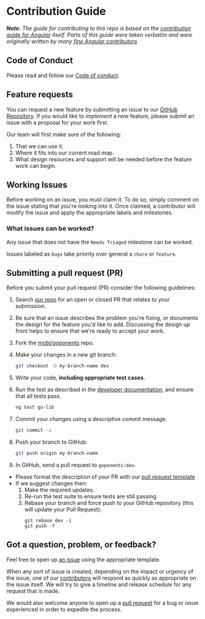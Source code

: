 # Contribution Guide
_**Note:** The guide for contributing to this repo is based on the [contribution guide for Angular](https://github.com/angular/angular/blob/master/CONTRIBUTING.md) itself. Parts of this guide were taken verbatim and were originally written by many [fine Angular contributors](https://github.com/angular/angular/blame/master/CONTRIBUTING.md)_

## Code of Conduct
Please read and follow our [Code of conduct](https://github.com/mobi/goponents/blob/master/CODE_OF_CONDUCT.md).

## Feature requests
You can request a new feature by submitting an issue to our [GitHub Repository](https://github.com/mobi/goponents/issues). If you would like to _implement_ a new feature, please submit an issue with a proposal for your work first. 

Our team will first make sure of the following: 
1. That we can use it. 
2. Where it fits into our current road map. 
3. What design resources and support will be needed before the feature work can begin. 

## Working Issues
Before working on an issue, you must claim it. To do so, simply comment on the issue stating that you're looking into it.
Once claimed, a contributor will modify the issue and apply the appropriate labels and milestones.

### What issues can be worked?

Any issue that does not have the `Needs Triaged` milestone can be worked.

Issues labeled as `bugs` take priority over general a `chore` or `feature`.

## Submitting a pull request (PR)
Before you submit your pull request (PR) consider the following guidelines:
1. Search [our repo](https://github.com/mobi/goponents/pulls?utf8=%E2%9C%93&q=is%3Apr) for an open or closed PR that relates to your submission.
2. Be sure that an issue describes the problem you're fixing, or documents the design for the feature you'd like to add. Discussing the design up front helps to ensure that we're ready to accept your work.
3. Fork the [mobi/goponents](https://github.com/mobi/goponents) repo.
4. Make your changes in a new git branch:
   ```bash
   git checkout -b my-branch-name dev
   ```
5. Write your code, **including appropriate test cases.**
6. Run the test as described in the [developer documentation](https://github.com/mobi/goponents#goponents), and ensure that all tests pass.
   ```bash
   ng test go-lib
   ```

7. Commit your changes using a descriptive commit message.
   ```bash
   git commit -a
   ```
8. Push your branch to GitHub:
   ```bash
   git push origin my-branch-name
   ```
9. In GitHub, send a pull request to `goponents:dev`.
  - Please format the description of your PR with our [pull request template](https://github.com/mobi/goponents/blob/master/.github/PULL_REQUEST_TEMPLATE.md)
  - If we suggest changes then:
    1. Make the required updates.
    2. Re-run the test suite to ensure tests are still passing.
    3. Rebase your branch and force push to your GitHub repository (this will update your Pull Request):
        ```
        git rebase dev -i
        git push -f
        ```

## Got a question, problem, or feedback?
Feel free to open up [an issue](https://github.com/mobi/goponents/issues/new/choose) using the appropriate template.

When any sort of issue is created, depending on the impact or urgency of the issue, one of our [contributors](https://github.com/mobi/goponents/graphs/contributors) will respond as quickly as appropriate on the issue itself. We will try to give a timeline and release schedule for any request that is made.

We would also welcome anyone to open up a [pull request]() for a bug or issue experienced in order to expedite the process.
